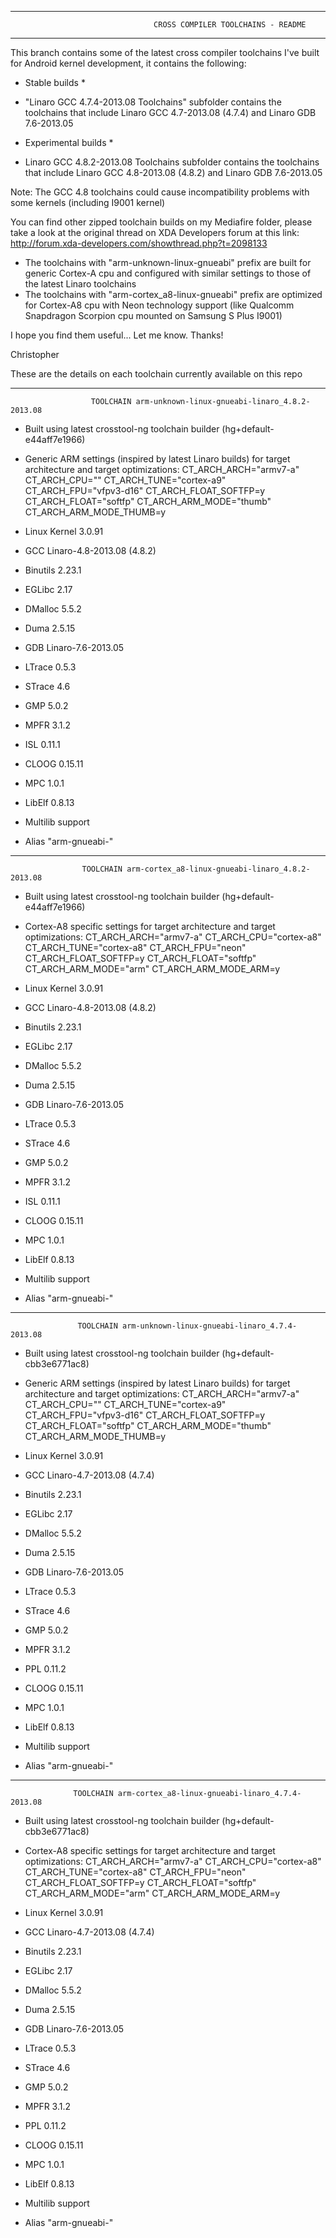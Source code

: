 ___________________________________________________________________________________________________________

                                    CROSS COMPILER TOOLCHAINS - README
___________________________________________________________________________________________________________


This branch contains some of the latest cross compiler toolchains I've built for Android kernel development,
it contains the following:

* Stable builds *
- "Linaro GCC 4.7.4-2013.08 Toolchains" subfolder contains the toolchains that include Linaro GCC 4.7-2013.08 (4.7.4)
  and Linaro GDB 7.6-2013.05

* Experimental builds *
- Linaro GCC 4.8.2-2013.08 Toolchains subfolder contains the toolchains that include Linaro GCC 4.8-2013.08 (4.8.2)
  and Linaro GDB 7.6-2013.05

Note: The GCC 4.8 toolchains could cause incompatibility problems with some kernels (including I9001 kernel)


You can find other zipped toolchain builds on my Mediafire folder, please take a look at the original thread on
XDA Developers forum at this link:
       http://forum.xda-developers.com/showthread.php?t=2098133


- The toolchains with "arm-unknown-linux-gnueabi" prefix are built for generic Cortex-A cpu and configured with
similar settings to those of the latest Linaro toolchains
- The toolchains with "arm-cortex_a8-linux-gnueabi" prefix are optimized for Cortex-A8 cpu with Neon technology
support (like Qualcomm Snapdragon Scorpion cpu mounted on Samsung S Plus I9001)

I hope you find them useful...
Let me know.
Thanks!

Christopher


These are the details on each toolchain currently available on this repo


___________________________________________________________________________________________________________

                      TOOLCHAIN arm-unknown-linux-gnueabi-linaro_4.8.2-2013.08

- Built using latest crosstool-ng toolchain builder (hg+default-e44aff7e1966)
- Generic ARM settings (inspired by latest Linaro builds) for target architecture and target optimizations:
    CT_ARCH_ARCH="armv7-a"
    CT_ARCH_CPU=""
    CT_ARCH_TUNE="cortex-a9"
    CT_ARCH_FPU="vfpv3-d16"
    CT_ARCH_FLOAT_SOFTFP=y
    CT_ARCH_FLOAT="softfp"
    CT_ARCH_ARM_MODE="thumb"
    CT_ARCH_ARM_MODE_THUMB=y

- Linux Kernel 3.0.91
- GCC Linaro-4.8-2013.08 (4.8.2)
- Binutils 2.23.1
- EGLibc 2.17
- DMalloc 5.5.2
- Duma 2.5.15
- GDB Linaro-7.6-2013.05
- LTrace 0.5.3
- STrace 4.6
- GMP 5.0.2
- MPFR 3.1.2
- ISL 0.11.1
- CLOOG 0.15.11
- MPC 1.0.1
- LibElf 0.8.13
- Multilib support
- Alias "arm-gnueabi-"

___________________________________________________________________________________________________________

                    TOOLCHAIN arm-cortex_a8-linux-gnueabi-linaro_4.8.2-2013.08

- Built using latest crosstool-ng toolchain builder (hg+default-e44aff7e1966)
- Cortex-A8 specific settings for target architecture and target optimizations:
    CT_ARCH_ARCH="armv7-a"
    CT_ARCH_CPU="cortex-a8"
    CT_ARCH_TUNE="cortex-a8"
    CT_ARCH_FPU="neon"
    CT_ARCH_FLOAT_SOFTFP=y
    CT_ARCH_FLOAT="softfp"
    CT_ARCH_ARM_MODE="arm"
    CT_ARCH_ARM_MODE_ARM=y

- Linux Kernel 3.0.91
- GCC Linaro-4.8-2013.08 (4.8.2)
- Binutils 2.23.1
- EGLibc 2.17
- DMalloc 5.5.2
- Duma 2.5.15
- GDB Linaro-7.6-2013.05
- LTrace 0.5.3
- STrace 4.6
- GMP 5.0.2
- MPFR 3.1.2
- ISL 0.11.1
- CLOOG 0.15.11
- MPC 1.0.1
- LibElf 0.8.13
- Multilib support
- Alias "arm-gnueabi-"

___________________________________________________________________________________________________________

                   TOOLCHAIN arm-unknown-linux-gnueabi-linaro_4.7.4-2013.08

- Built using latest crosstool-ng toolchain builder (hg+default-cbb3e6771ac8)
- Generic ARM settings (inspired by latest Linaro builds) for target architecture and target optimizations:
    CT_ARCH_ARCH="armv7-a"
    CT_ARCH_CPU=""
    CT_ARCH_TUNE="cortex-a9"
    CT_ARCH_FPU="vfpv3-d16"
    CT_ARCH_FLOAT_SOFTFP=y
    CT_ARCH_FLOAT="softfp"
    CT_ARCH_ARM_MODE="thumb"
    CT_ARCH_ARM_MODE_THUMB=y

- Linux Kernel 3.0.91
- GCC Linaro-4.7-2013.08 (4.7.4)
- Binutils 2.23.1
- EGLibc 2.17
- DMalloc 5.5.2
- Duma 2.5.15
- GDB Linaro-7.6-2013.05
- LTrace 0.5.3
- STrace 4.6
- GMP 5.0.2
- MPFR 3.1.2
- PPL 0.11.2
- CLOOG 0.15.11
- MPC 1.0.1
- LibElf 0.8.13
- Multilib support
- Alias "arm-gnueabi-"

___________________________________________________________________________________________________________

                  TOOLCHAIN arm-cortex_a8-linux-gnueabi-linaro_4.7.4-2013.08

- Built using latest crosstool-ng toolchain builder (hg+default-cbb3e6771ac8)
- Cortex-A8 specific settings for target architecture and target optimizations:
    CT_ARCH_ARCH="armv7-a"
    CT_ARCH_CPU="cortex-a8"
    CT_ARCH_TUNE="cortex-a8"
    CT_ARCH_FPU="neon"
    CT_ARCH_FLOAT_SOFTFP=y
    CT_ARCH_FLOAT="softfp"
    CT_ARCH_ARM_MODE="arm"
    CT_ARCH_ARM_MODE_ARM=y

- Linux Kernel 3.0.91
- GCC Linaro-4.7-2013.08 (4.7.4)
- Binutils 2.23.1
- EGLibc 2.17
- DMalloc 5.5.2
- Duma 2.5.15
- GDB Linaro-7.6-2013.05
- LTrace 0.5.3
- STrace 4.6
- GMP 5.0.2
- MPFR 3.1.2
- PPL 0.11.2
- CLOOG 0.15.11
- MPC 1.0.1
- LibElf 0.8.13
- Multilib support
- Alias "arm-gnueabi-"
